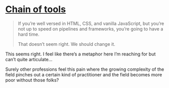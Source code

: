 # [Chain of tools](https://adactio.com/journal/19839)

> If you’re well versed in HTML, CSS, and vanilla JavaScript, but you’re not up to speed on pipelines and frameworks, you’re going to have a hard time.
>
> That doesn’t seem right. We should change it.

This seems right. I feel like there’s a metaphor here I’m reaching for but can’t quite articulate… 

Surely other professions feel this pain where the growing complexity of the field pinches out a certain kind of practitioner and the field becomes more poor without those folks?